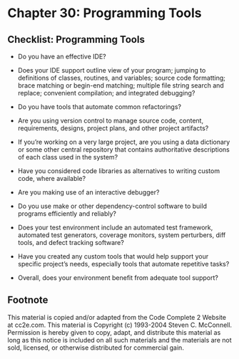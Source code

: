Chapter 30: Programming Tools
=============================

Checklist: Programming Tools
----------------------------

- Do you have an effective IDE?

- Does your IDE support outline view of your program; jumping to definitions of classes, routines, and variables; source code formatting; brace matching or begin-end matching; multiple file string search and replace; convenient compilation; and integrated debugging?

- Do you have tools that automate common refactorings?

- Are you using version control to manage source code, content, requirements, designs, project plans, and other project artifacts?

- If you’re working on a very large project, are you using a data dictionary or some other central repository that contains authoritative descriptions of each class used in the system?

- Have you considered code libraries as alternatives to writing custom code, where available?

- Are you making use of an interactive debugger?

- Do you use make or other dependency-control software to build programs efficiently and reliably?

- Does your test environment include an automated test framework, automated test generators, coverage monitors, system perturbers, diff tools, and defect tracking software?

- Have you created any custom tools that would help support your specific project’s needs, especially tools that automate repetitive tasks?

- Overall, does your environment benefit from adequate tool support?


Footnote
--------
This material is copied and/or adapted from the Code Complete 2 Website at cc2e.com. This material is Copyright (c) 1993-2004 Steven C. McConnell. Permission is hereby given to copy, adapt, and distribute this material as long as this notice is included on all such materials and the materials are not sold, licensed, or otherwise distributed for commercial gain.
